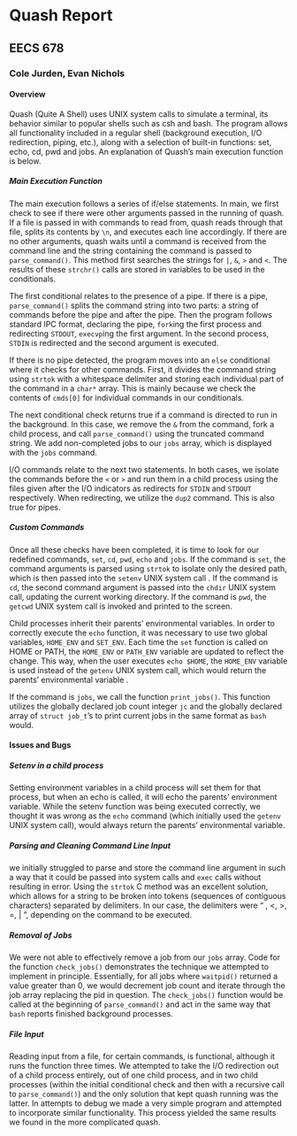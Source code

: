 # Quash Report
## EECS 678
### Cole Jurden, Evan Nichols


#### Overview
Quash (Quite A Shell) uses UNIX system calls to simulate a terminal, its behavior similar to popular shells such as csh and bash. The program allows all functionality included in a regular shell (background execution, I/O redirection, piping, etc.), along with a selection of built-in functions: set, echo, cd, pwd and jobs. An explanation of Quash’s main execution function is below.

##### Main Execution Function
The main execution follows a series of if/else statements. In main, we first check to see if there were other arguments passed in the running of quash. If a file is passed in with commands to read from, quash reads through that file, splits its contents by `\n`, and executes each line accordingly. If there are no other arguments, quash waits until a command is received from the command line and the string containing the command is passed to `parse_command()`. This method first searches the strings for `|`, `&`, `>` and `<`. The results of these `strchr()` calls are stored in variables to be used in the conditionals.

The first conditional relates to the presence of a pipe. If there is a pipe, `parse_command()` splits the command string into two parts: a string of commands before the pipe and after the pipe. Then the program follows standard IPC format, declaring the pipe, `fork`ing the first process and redirecting `STDOUT`, `execvp`ing the first argument. In the second process, `STDIN` is redirected and the second argument is executed. 

If there is no pipe detected, the program moves into an `else` conditional where it checks for other commands. First, it divides the command string using `strtok` with a whitespace delimiter and storing each individual part of the command in a `char*` array. This is mainly because we check the contents of `cmds[0]` for individual commands in our conditionals. 

The next conditional check returns true if a command is directed to run in the background. In this case, we remove the `&` from the command, fork a child process, and call `parse_command()` using the truncated command string. We add non-completed jobs to our `jobs` array, which is displayed with the `jobs` command. 

I/O commands relate to the next two statements. In both cases, we isolate the commands before the `<` or `>` and run them in a child process using the files given after the I/O indicators as redirects for `STDIN` and `STDOUT` respectively. When redirecting, we utilize the `dup2` command. This is also true for pipes. 

##### Custom Commands
Once all these checks have been completed, it is time to look for our redefined commands, `set`, `cd`, `pwd`, `echo` and `jobs`. If the command is `set`, the command arguments is parsed using `strtok` to isolate only the desired path, which is then passed into the `setenv` UNIX system call . If the command is `cd`, the second command argument is passed into the `chdir` UNIX system call, updating the current working directory. If the command is `pwd`, the `getcwd` UNIX system call is invoked and printed to the screen. 

Child processes inherit their parents’ environmental variables. In order to correctly execute the `echo` function, it was necessary to use two global variables, `HOME_ENV` and `SET_ENV`. Each time the `set` function is called on HOME or PATH, the `HOME_ENV` or `PATH_ENV` variable are updated to reflect the change. This way, when the user executes `echo $HOME`, the `HOME_ENV` variable is used instead of the `getenv` UNIX system call, which would return the parents’ environmental variable . 

If the command is `jobs`, we call the function `print_jobs()`. This function utilizes the globally declared job count integer `jc` and the globally declared array of `struct job_t`’s to print current jobs in the same format as `bash` would. 

#### Issues and Bugs
##### Setenv in a child process 
Setting environment variables in a child process will set them for that process, but when an echo is called, it will echo the parents’ environment variable. While the setenv function was being executed correctly, we thought it was wrong as the `echo` command (which initially used the `getenv` UNIX system call), would always return the parents’ environmental variable.

##### Parsing and Cleaning Command Line Input
we initially struggled to parse and store the command line argument in such a way that it could be passed into system calls and `exec` calls without resulting in error. Using the `strtok` C method was an excellent solution, which allows for a string to be broken into tokens (sequences of contiguous characters) separated by delimiters. In our case, the delimiters were “ , <, >, =, | ”, depending on the command to be executed.

##### Removal of Jobs
We were not able to effectively remove a job from our `jobs` array. Code for the function `check_jobs()` demonstrates the technique we attempted to implement in principle. Essentially, for all jobs where `waitpid()` returned a value greater than 0, we would decrement job count and iterate through the job array replacing the pid in question. The `check_jobs()` function would be called at the beginning of `parse_command()` and act in the same way that `bash` reports finished background processes.

##### File Input
Reading input from a file, for certain commands, is functional, although it runs the function three times. We attempted to take the I/O redirection out of a child process entirely, out of one child process, and in two child processes (within the initial conditional check and then with a recursive call to `parse_command()`) and the only solution that kept quash running was the latter. In attempts to debug we made a very simple program and attempted to incorporate similar functionality. This process yielded the same results we found in the more complicated quash. 

